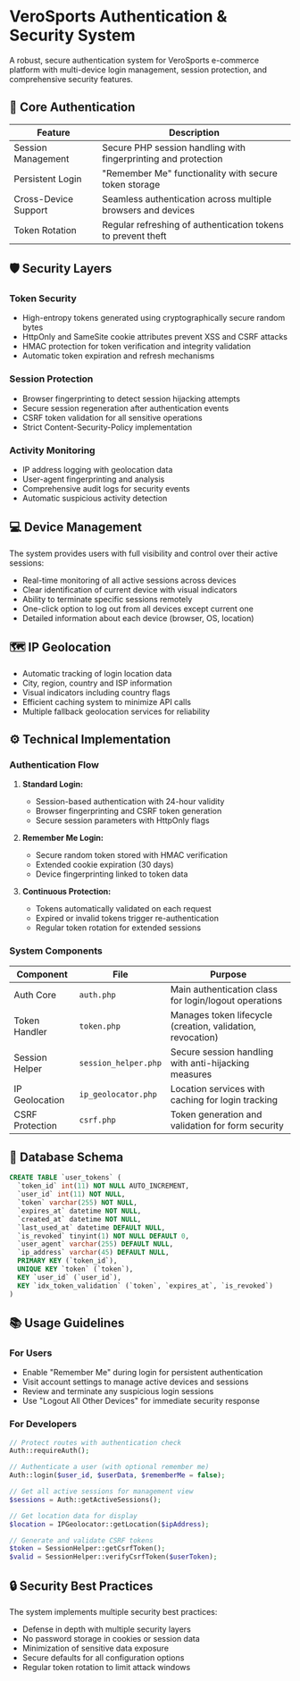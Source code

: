 # VeroSports Authentication & Security System

A robust, secure authentication system for VeroSports e-commerce platform with multi-device login management, session protection, and comprehensive security features.

## 🔐 Core Authentication

| Feature | Description |
|---------|-------------|
| Session Management | Secure PHP session handling with fingerprinting and protection |
| Persistent Login | "Remember Me" functionality with secure token storage |
| Cross-Device Support | Seamless authentication across multiple browsers and devices |
| Token Rotation | Regular refreshing of authentication tokens to prevent theft |

## 🛡️ Security Layers

### Token Security
- High-entropy tokens generated using cryptographically secure random bytes
- HttpOnly and SameSite cookie attributes prevent XSS and CSRF attacks
- HMAC protection for token verification and integrity validation
- Automatic token expiration and refresh mechanisms

### Session Protection
- Browser fingerprinting to detect session hijacking attempts
- Secure session regeneration after authentication events
- CSRF token validation for all sensitive operations
- Strict Content-Security-Policy implementation

### Activity Monitoring
- IP address logging with geolocation data
- User-agent fingerprinting and analysis
- Comprehensive audit logs for security events
- Automatic suspicious activity detection

## 💻 Device Management

The system provides users with full visibility and control over their active sessions:

- Real-time monitoring of all active sessions across devices
- Clear identification of current device with visual indicators
- Ability to terminate specific sessions remotely
- One-click option to log out from all devices except current one
- Detailed information about each device (browser, OS, location)

## 🗺️ IP Geolocation

- Automatic tracking of login location data
- City, region, country and ISP information
- Visual indicators including country flags
- Efficient caching system to minimize API calls
- Multiple fallback geolocation services for reliability

## ⚙️ Technical Implementation

### Authentication Flow
1. **Standard Login:**
   - Session-based authentication with 24-hour validity
   - Browser fingerprinting and CSRF token generation
   - Secure session parameters with HttpOnly flags

2. **Remember Me Login:**
   - Secure random token stored with HMAC verification
   - Extended cookie expiration (30 days)
   - Device fingerprinting linked to token data

3. **Continuous Protection:**
   - Tokens automatically validated on each request
   - Expired or invalid tokens trigger re-authentication
   - Regular token rotation for extended sessions

### System Components

| Component | File | Purpose |
|-----------|------|---------|
| Auth Core | `auth.php` | Main authentication class for login/logout operations |
| Token Handler | `token.php` | Manages token lifecycle (creation, validation, revocation) |
| Session Helper | `session_helper.php` | Secure session handling with anti-hijacking measures |
| IP Geolocation | `ip_geolocator.php` | Location services with caching for login tracking |
| CSRF Protection | `csrf.php` | Token generation and validation for form security |

## 💾 Database Schema

```sql
CREATE TABLE `user_tokens` (
  `token_id` int(11) NOT NULL AUTO_INCREMENT,
  `user_id` int(11) NOT NULL,
  `token` varchar(255) NOT NULL,
  `expires_at` datetime NOT NULL,
  `created_at` datetime NOT NULL,
  `last_used_at` datetime DEFAULT NULL,
  `is_revoked` tinyint(1) NOT NULL DEFAULT 0,
  `user_agent` varchar(255) DEFAULT NULL,
  `ip_address` varchar(45) DEFAULT NULL,
  PRIMARY KEY (`token_id`),
  UNIQUE KEY `token` (`token`),
  KEY `user_id` (`user_id`),
  KEY `idx_token_validation` (`token`, `expires_at`, `is_revoked`)
)
```

## 📚 Usage Guidelines

### For Users
- Enable "Remember Me" during login for persistent authentication
- Visit account settings to manage active devices and sessions
- Review and terminate any suspicious login sessions
- Use "Logout All Other Devices" for immediate security response

### For Developers
```php
// Protect routes with authentication check
Auth::requireAuth();

// Authenticate a user (with optional remember me)
Auth::login($user_id, $userData, $rememberMe = false);

// Get all active sessions for management view
$sessions = Auth::getActiveSessions();

// Get location data for display
$location = IPGeolocator::getLocation($ipAddress);

// Generate and validate CSRF tokens
$token = SessionHelper::getCsrfToken();
$valid = SessionHelper::verifyCsrfToken($userToken);
```

## 🔒 Security Best Practices

The system implements multiple security best practices:
- Defense in depth with multiple security layers
- No password storage in cookies or session data
- Minimization of sensitive data exposure
- Secure defaults for all configuration options
- Regular token rotation to limit attack windows 